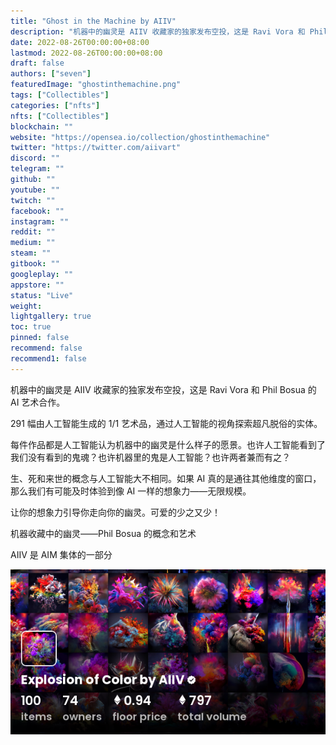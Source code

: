```yaml
---
title: "Ghost in the Machine by AIIV"
description: "机器中的幽灵是 AIIV 收藏家的独家发布空投，这是 Ravi Vora 和 Phil Bosua 的 AI 艺术合作。"
date: 2022-08-26T00:00:00+08:00
lastmod: 2022-08-26T00:00:00+08:00
draft: false
authors: ["seven"]
featuredImage: "ghostinthemachine.png"
tags: ["Collectibles"]
categories: ["nfts"]
nfts: ["Collectibles"]
blockchain: ""
website: "https://opensea.io/collection/ghostinthemachine"
twitter: "https://twitter.com/aiivart"
discord: ""
telegram: ""
github: ""
youtube: ""
twitch: ""
facebook: ""
instagram: ""
reddit: ""
medium: ""
steam: ""
gitbook: ""
googleplay: ""
appstore: ""
status: "Live"
weight: 
lightgallery: true
toc: true
pinned: false
recommend: false
recommend1: false
---
```

机器中的幽灵是 AIIV 收藏家的独家发布空投，这是 Ravi Vora 和 Phil Bosua 的 AI 艺术合作。

291 幅由人工智能生成的 1/1 艺术品，通过人工智能的视角探索超凡脱俗的实体。

每件作品都是人工智能认为机器中的幽灵是什么样子的愿景。也许人工智能看到了我们没有看到的鬼魂？也许机器里的鬼是人工智能？也许两者兼而有之？

生、死和来世的概念与人工智能大不相同。如果 AI 真的是通往其他维度的窗口，那么我们有可能及时体验到像 AI 一样的想象力——无限规模。

让你的想象力引导你走向你的幽灵。可爱的少之又少！

机器收藏中的幽灵——Phil Bosua 的概念和艺术

AIIV 是 AIM 集体的一部分

![nft](1661500112371.jpg)